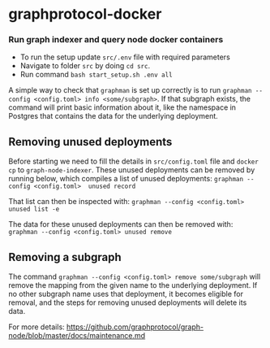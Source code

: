 # graphprotocol-docker
### Run graph indexer and query node docker containers
- To run the setup update `src/.env` file with required parameters
- Navigate to folder `src` by doing `cd src`.
- Run command `bash start_setup.sh .env all`


A simple way to check that `graphman` is set up correctly is to run
`graphman --config <config.toml> info <some/subgraph>`. If that subgraph exists, the command will
print basic information about it, like the namespace in Postgres that
contains the data for the underlying deployment.

## Removing unused deployments

Before starting we need to fill the details in `src/config.toml` file and `docker cp` to `graph-node-indexer`.
These unused deployments can be removed by running below, which compiles a list of unused deployments:
`graphman --config <config.toml>  unused record`

That list can then be inspected with:
`graphman --config <config.toml> unused list -e`

The data for these unused deployments can then be removed with: 
`graphman --config <config.toml> unused remove`

## Removing a subgraph

The command `graphman --config <config.toml> remove some/subgraph` will remove the mapping from
the given name to the underlying deployment. If no other subgraph name uses
that deployment, it becomes eligible for removal, and the steps for
removing unused deployments will delete its data.

For more details: https://github.com/graphprotocol/graph-node/blob/master/docs/maintenance.md
